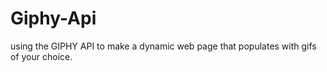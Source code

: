 # Giphy-Api
using the GIPHY API to make a dynamic web page that populates with gifs of your choice.
